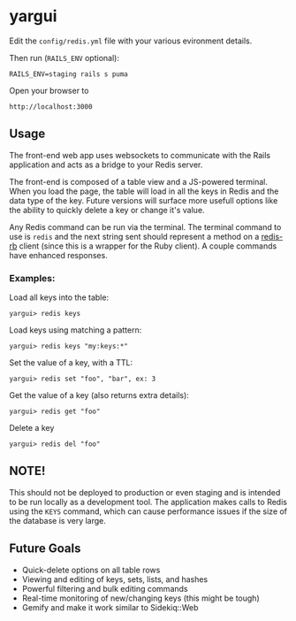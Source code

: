 # yargui

Edit the `config/redis.yml` file with your various evironment details.

Then run (`RAILS_ENV` optional):

    RAILS_ENV=staging rails s puma

Open your browser to

    http://localhost:3000


## Usage

The front-end web app uses websockets to communicate with the Rails application and acts as a bridge to your Redis server.

The front-end is composed of a table view and a JS-powered terminal. When you load the page, the table will load in all the keys in Redis and the data type of the key. Future versions will surface more usefull options like the ability to quickly delete a key or change it's value.

Any Redis command can be run via the terminal. The terminal command to use is `redis` and the next string sent should represent a method on a [redis-rb](https://github.com/redis/redis-rb/blob/master/lib/redis.rb) client (since this is a wrapper for the Ruby client). A couple commands have enhanced responses.


### Examples:

Load all keys into the table:

    yargui> redis keys

Load keys using matching a pattern:

    yargui> redis keys "my:keys:*"

Set the value of a key, with a TTL:

    yargui> redis set "foo", "bar", ex: 3

Get the value of a key (also returns extra details):

    yargui> redis get "foo"

Delete a key

    yargui> redis del "foo"


## NOTE!

This should not be deployed to production or even staging and is intended to be run locally as a development tool. The application makes calls to Redis using the `KEYS` command, which can cause performance issues if the size of the database is very large.

## Future Goals

* Quick-delete options on all table rows
* Viewing and editing of keys, sets, lists, and hashes
* Powerful filtering and bulk editing commands
* Real-time monitoring of new/changing keys (this might be tough)
* Gemify and make it work similar to Sidekiq::Web
